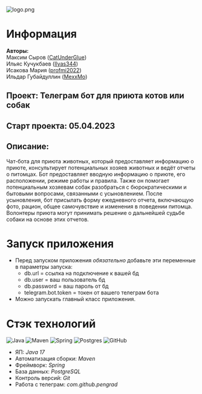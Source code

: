 <image src="https://cs11.pikabu.ru/post_img/big/2020/07/30/6/1596102657183361808.png" alt="logo.png">

# Информация

**Авторы:**<br>
Максим Сыров ([CatUnderGlue](https://github.com/CatUnderGlue))<br>
Ильяс Кучукбаев ([Ilyas344](https://github.com/Ilyas344))<br>
Исакова Мария ([profmi2022](https://github.com/profmi2022))<br>
Ильдар Губайдуллин ([MexxMo](https://github.com/MexxMo))<br>

## Проект: Телеграм бот для приюта котов или собак<br>

## Старт проекта: 05.04.2023<br>

## Описание: 
Чат-бота для приюта животных, который предоставляет информацию о приюте, консультирует потенциальных хозяев животных и ведёт отчеты о питомцах. Бот предоставляет вводную информацию о приюте, его расположении, режиме работы и правила. Также он помогает потенциальным хозяевам собак разобраться с бюрократическими и бытовыми вопросами, связанными с усыновлением. После усыновления, бот присылать форму ежедневного отчета, включающую фото, рацион, общее самочувствие и изменения в поведении питомца. Волонтеры приюта могут принимать решение о дальнейшей судьбе собаки на основе этих отчетов.<br>

# Запуск приложения
+ Перед запуском приложения _обязательно_ добавьте эти переменные в параметры запуска:
  * db.url = ссылка на подключение к вашей бд
  * db.user = ваш пользователь бд
  * db.password = ваш пароль от бд
  * telegram.bot.token = токен от вашего телеграм бота
+ Можно запускать главный класс приложения.
  
# Стэк технологий
![Java](https://img.shields.io/badge/java-%23ED8B00.svg?style=for-the-badge&logo=java&logoColor=white "Java 11")
![Maven](https://img.shields.io/badge/Maven-green.svg?style=for-the-badge&logo=mockito&logoColor=white "Maven")
![Spring](https://img.shields.io/badge/Spring-blueviolet.svg?style=for-the-badge&logo=spring&logoColor=white "Spring")
![Postgres](https://img.shields.io/badge/postgres-%23316192.svg?style=for-the-badge&logo=postgresql&logoColor=white)
![GitHub](https://img.shields.io/badge/git-%23121011.svg?style=for-the-badge&logo=github&logoColor=white "Git")
+ ЯП: *Java 17*
+ Автоматизация сборки: *Maven*
+ Фреймворк: *Spring*
+ База данных: *PostgreSQL*
+ Контроль версий: *Git*
+ Работа с телеграм: *com.github.pengrad*
